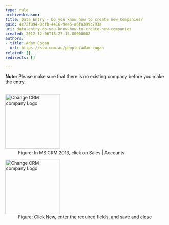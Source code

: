 ```yaml
---
type: rule
archivedreason: 
title: Data Entry - Do you know how to create new Companies?
guid: 4c72f894-8cfb-4416-9ee5-a6fa399c793a
uri: data-entry-do-you-know-how-to-create-new-companies
created: 2012-12-06T18:27:15.0000000Z
authors:
- title: Adam Cogan
  url: https://ssw.com.au/people/adam-cogan
related: []
redirects: []

---
```



<strong>Note&#58;</strong> Please make sure that there is no existing company before you make the entry.
<br><excerpt class='endintro'></excerpt><br>
<dl class="goodImage">
          <dt>
            <img src="/Communication/RulesToBetterCRMForUsers/PublishingImages/Sales-Accounts.jpg" alt="Change CRM company Logo" style="width&#58;171px;" />​
          </dt>
          <dd>
            Figure&#58; In MS CRM 2013, click on Sales | Accounts</dd>
        </dl>
        <dl class="goodImage">
          <dt>
            <img src="/Communication/RulesToBetterCRMForUsers/PublishingImages/NewAccount.jpg" alt="Change CRM company Logo" style="width&#58;171px;" />
          </dt>
          <dd>
            Figure&#58; Click New, enter the required fields, and save and close​</dd>
        </dl>


